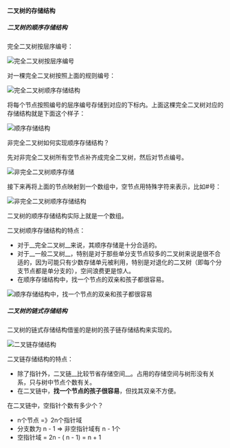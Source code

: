 #### 二叉树的存储结构

##### 二叉树的顺序存储结构

完全二叉树按层序编号：

![完全二叉树按层序编号](../img/201901192117.png)



对一棵完全二叉树按照上面的规则编号：

![完全二叉树顺序存储结构](../img/201901192119.png)

将每个节点按照编号的层序编号存储到对应的下标内。上面这棵完全二叉树对应的存储结构就是下面这个样子：

![顺序存储结构](../img/201901192121.png)



非完全二叉树如何实现顺序存储结构？

先对非完全二叉树所有空节点补齐成完全二叉树，然后对节点编号。

![非完全二叉树顺序存储](../img/201901192123.png)

接下来再将上面的节点映射到一个数组中，空节点用特殊字符来表示，比如#号：

![非完全二叉树顺序存储结构](../img/201901192124.png)



二叉树的顺序存储结构实际上就是一个数组。

二叉树顺序存储结构的特点：

* 对于__完全二叉树__来说，其顺序存储是十分合适的。
* 对于__一般二叉树__，特别是对于那些单分支节点较多的二叉树来说是很不合适的，因为可能只有少数存储单元被利用，特别是对退化的二叉树（即每个分支节点都是单分支的），空间浪费更是惊人。
* 在顺序存储结构中，找一个节点的双亲和孩子都很容易。

![顺序存储结构中，找一个节点的双亲和孩子都很容易](../img/201901192129.png)



##### 二叉树的链式存储结构

二叉树的链式存储结构借鉴的是树的孩子链存储结构来实现的。

![二叉链存储结构](../img/201901192133.png)

二叉链存储结构的特点：

* 除了指针外，二叉链__比较节省存储空间__。占用的存储空间与树形没有关系，只与树中节点个数有关。
* 在二叉链中，__找一个节点的孩子很容易__，但找其双亲不方便。

在二叉链中，空指针个数有多少个？

* n个节点 =》2n个指针域
* 分支数为  n - 1 => 非空指针域有 n - 1个
* 空指针域 = 2n - ( n - 1) = n + 1

